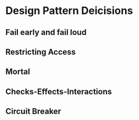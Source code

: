 # Design Pattern Deicisions

## Fail early and fail loud

## Restricting Access

## Mortal

## Checks-Effects-Interactions 

## Circuit Breaker
